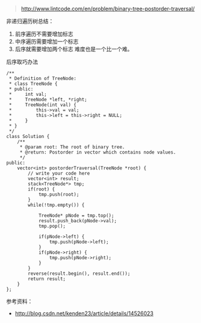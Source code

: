 
>http://www.lintcode.com/en/problem/binary-tree-postorder-traversal/

非递归遍历树总结：

1. 前序遍历不需要增加标志
2. 中序遍历需要增加一个标志
3. 后序就需要增加两个标志
难度也是一个比一个难。




后序取巧办法

	/**
	 * Definition of TreeNode:
	 * class TreeNode {
	 * public:
	 *     int val;
	 *     TreeNode *left, *right;
	 *     TreeNode(int val) {
	 *         this->val = val;
	 *         this->left = this->right = NULL;
	 *     }
	 * }
	 */
	class Solution {
	    /**
	     * @param root: The root of binary tree.
	     * @return: Postorder in vector which contains node values.
	     */
	public:
	    vector<int> postorderTraversal(TreeNode *root) {
	        // write your code here
	        vector<int> result;
	        stack<TreeNode*> tmp;
	        if(root) {
	            tmp.push(root);
	        }
	        while(!tmp.empty()) {

	            TreeNode* pNode = tmp.top();
	            result.push_back(pNode->val);
	            tmp.pop();

	            if(pNode->left) {
	                tmp.push(pNode->left);
	            }
	            if(pNode->right) {
	                tmp.push(pNode->right);
	            }
	        }
	        reverse(result.begin(), result.end());
	        return result;
	    }
	};



参考资料：

+ http://blog.csdn.net/kenden23/article/details/14526023
